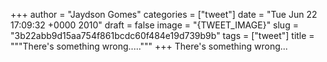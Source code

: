 
+++
author = "Jaydson Gomes"
categories = ["tweet"]
date = "Tue Jun 22 17:09:32 +0000 2010"
draft = false
image = "{TWEET_IMAGE}"
slug = "3b22abb9d15aa754f861bcdc60f484e19d739b9b"
tags = ["tweet"]
title = """There's something wrong....."""
+++
There's something wrong...
